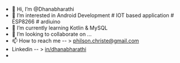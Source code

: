- 👋 Hi, I’m @Dhanabharathi
- 👀 I’m interested in Android Development # IOT based application # ESP8266 # ardiuino
- 🌱 I’m currently learning Kotlin & MySQL
- 💞️ I’m looking to collaborate on ...
- 📫 How to reach me -- > philson.christe@gmail.com
- Linkedin -- >   [in/dhanabharathi](https://www.linkedin.com/in/dhanabharathi/)
- 

<!---
Dhanabharathi/Dhanabharathi is a ✨ special ✨ repository because its `README.md` (this file) appears on your GitHub profile.
You can click the Preview link to take a look at your changes.
--->
